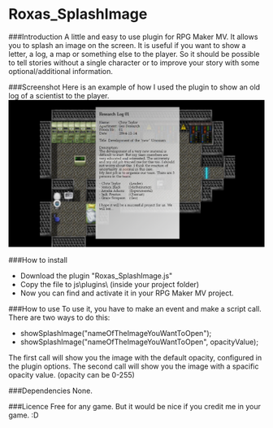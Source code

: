 # Roxas_SplashImage

###Introduction
A little and easy to use plugin for RPG Maker MV.
It allows you to splash an image on the screen.
It is useful if you want to show a letter, a log, a map or something else to the player.
So it should be possible to tell stories without a single character or to improve your story with some optional/additional information.

###Screenshot
Here is an example of how I used the plugin to show an old log of a scientist to the player.
![Alt text](/Roxas_SplashImage_Screenshot_Log.PNG?raw=true "Image could not be loaded")

###How to install
- Download the plugin "Roxas_SplashImage.js"
- Copy the file to js\plugins\ (inside your project folder)
- Now you can find and activate it in your RPG Maker MV project.

###How to use
To use it, you have to make an event and make a script call.
There are two ways to do this:
- showSplashImage("nameOfTheImageYouWantToOpen");
- showSplashImage("nameOfTheImageYouWantToOpen", opacityValue);

The first call will show you the image with the default opacity, configured in the plugin options.
The second call will show you the image with a spacific opacity value. (opacity can be 0-255)

###Dependencies
None.

###Licence
Free for any game.
But it would be nice if you credit me in your game. :D
